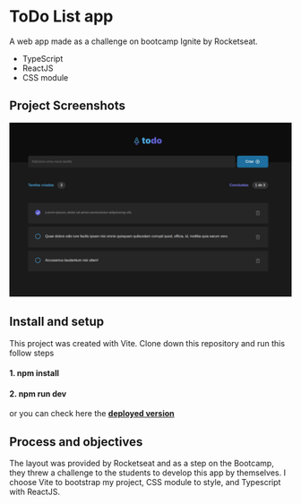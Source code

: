 # ToDo List app
A web app made as a challenge on bootcamp Ignite by Rocketseat. 
* TypeScript
* ReactJS
* CSS module

## Project Screenshots
<img src="https://github.com/bruflor/ignite-challenge01-toDoList/blob/master/src/assets/screenshot_app.png"/>

## Install and setup

This project was created with Vite. Clone down this repository and run this follow steps

#### 1. npm install
#### 2. npm run dev

or you can check here the <a href="ignite-challenge01-to-do-list-e6e2zkpma-brnflor-gmailcom.vercel.app" target="_blank">**deployed version** </a>

## Process and objectives

The layout was provided by Rocketseat and as a step on the Bootcamp, they threw a challenge to the students to develop this app by themselves. 
I choose Vite to bootstrap my project, CSS module to style, and Typescript with ReactJS. 
